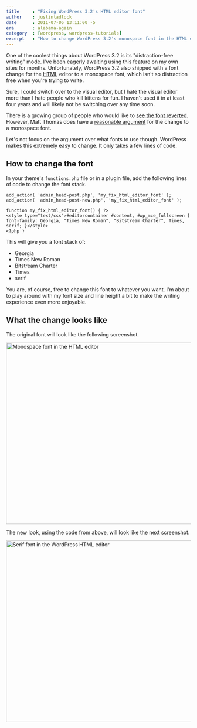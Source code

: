 ```yaml
---
title     : "Fixing WordPress 3.2's HTML editor font"
author    : justintadlock
date      : 2011-07-06 13:11:00 -5
era       : alabama-again
category  : [wordpress, wordpress-tutorials]
excerpt   : "How to change WordPress 3.2's monospace font in the HTML editor to a more readable font."
---
```


One of the coolest things about WordPress 3.2 is its "distraction-free writing" mode. I've been eagerly awaiting using this feature on my own sites for months. Unfortunately, WordPress 3.2 also shipped with a font change for the <abbr title="Hypertext Markup Language">HTML</abbr> editor to a monospace font, which isn't so distraction free when you're trying to write.

Sure, I could switch over to the visual editor, but I hate the visual editor more than I hate people who kill kittens for fun. I haven't used it in at least four years and will likely not be switching over any time soon.

There is a growing group of people who would like to <a title="Return the HTML editor back to a sans font" href="http://wordpress.org/extend/ideas/topic/return-the-html-editor-back-to-a-sans-font-instead-of-the-new-consolas-font">see the font reverted</a>. However, Matt Thomas does have a <a title="Monospace font in the HTML post editor" href="http://core.trac.wordpress.org/ticket/17640#comment:10">reasonable argument</a> for the change to a monospace font.

Let's not focus on the argument over what fonts to use though. WordPress makes this extremely easy to change. It only takes a few lines of code.

<h2>How to change the font</h2>

In your theme's <code>functions.php</code> file or in a plugin file, add the following lines of code to change the font stack.

<pre><code>add_action( 'admin_head-post.php', 'my_fix_html_editor_font' );
add_action( 'admin_head-post-new.php', 'my_fix_html_editor_font' );

function my_fix_html_editor_font() { ?&gt;
&lt;style type="text/css"&gt;#editorcontainer #content, #wp_mce_fullscreen { font-family: Georgia, "Times New Roman", "Bitstream Charter", Times, serif; }&lt;/style&gt;
&lt;?php }</code></pre>

This will give you a font stack of:
<ul>
	<li>Georgia</li>
	<li>Times New Roman</li>
	<li>Bitstream Charter</li>
	<li>Times</li>
	<li>serif</li>
</ul>

You are, of course, free to change this font to whatever you want. I'm about to play around with my font size and line height a bit to make the writing experience even more enjoyable.

<h2>What the change looks like</h2>

The original font will look like the following screenshot.

<img src="http://justintadlock.com/blog/wp-content/uploads/2011/07/monospace-editor.png" alt="Monospace font in the HTML editor" title="Monospace font" width="601" height="495" class="aligncenter size-full wp-image-2814" />

The new look, using the code from above, will look like the next screenshot.

<img src="http://justintadlock.com/blog/wp-content/uploads/2011/07/serif-editor.png" alt="Serif font in the WordPress HTML editor" title="Serif font" width="601" height="495" class="aligncenter size-full wp-image-2815" />
